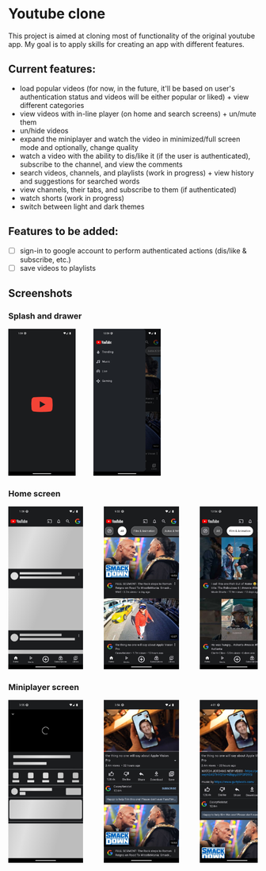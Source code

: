 # Youtube clone

This project is aimed at cloning most of functionality of the original youtube app. My goal is to apply skills for creating an app with different features.

## Current features:
* load popular videos (for now, in the future, it'll be based on user's authentication status and videos will be either popular or liked) + view different categories
* view videos with in-line player (on home and search screens) + un/mute them
* un/hide videos
* expand the miniplayer and watch the video in minimized/full screen mode and optionally, change quality
* watch a video with the ability to dis/like it (if the user is authenticated), subscribe to the channel, and view the comments
* search videos, channels, and playlists (work in progress) + view history and suggestions for searched words
* view channels, their tabs, and subscribe to them (if authenticated)
* watch shorts (work in progress)
* switch between light and dark themes

## Features to be added:
* [ ] sign-in to google account to perform authenticated actions (dis/like & subscribe, etc.)
* [ ] save videos to playlists

## Screenshots

### Splash and drawer
<p>
  <img src="assets/screenshots/splash.jpg" width="27%" alt="Splash screen">
  &nbsp; &nbsp; &nbsp; &nbsp;
  <img src="assets/screenshots/drawer.jpg" width="27%" alt="Splash screen">
</p>

### Home screen
<pre>
<img src="assets/screenshots/home/home_screen_shimmer.jpg" width="30%" alt="Home screen shimmer">     <img src="assets/screenshots/home/home_screen.jpg" width="30%" alt="Home screen">     <img src="assets/screenshots/home/home_screen_filter.jpg" width="30%" alt="Home screen video filter">     <img src="assets/screenshots/home/home_screen_filter_in-line_player.jpg" width="30%" alt="Home screen in-line video player">     <img src="assets/screenshots/home/home_screen_hide_video.jpg" width="30%" alt="Hide video on home screen">     <img src="assets/screenshots/home/home_screen_video_options.jpg" width="30%" alt="Home screen video options">     <img src="assets/screenshots/settings_pop-up_dark.jpg" width="30%" alt="Settings pop-up dark">     <img src="assets/screenshots/settings_pop-up_light.jpg" width="30%" alt="settings pop-up light">     <img src="assets/screenshots/home/home_screen_light_alt.jpg" width="30%" alt="Home screen in light mode">
</pre>

### Miniplayer screen
<pre>
<img src="assets/screenshots/miniplayer/mp_loading.jpg" width="30%" alt="miniplayer screen shimmer">     <img src="assets/screenshots/miniplayer/mp_loaded.jpg" width="30%" alt="miniplayer screen loaded">     <img src="assets/screenshots/miniplayer/mp_description.jpg" width="30%" alt="miniplayer screen description">     <img src="assets/screenshots/miniplayer/mp_auth_action.jpg" width="30%" alt="miniplayer screen auth action">     <img src="assets/screenshots/miniplayer/mp_share.jpg" width="30%" alt="miniplayer screen share video">     <img src="assets/screenshots/miniplayer/mp_comments.jpg" width="30%" alt="miniplayer screen comments">     <img src="assets/screenshots/miniplayer/mp_comments_expanded.jpg" width="30%" alt="miniplayer screen comments expanded">     <img src="assets/screenshots/miniplayer/mp_suggestions.jpg" width="30%" alt="miniplayer screen suggestions">     <img src="assets/screenshots/miniplayer/mp_video_actions.jpg" width="30%" alt="miniplayer screen video actions">     <img src="assets/screenshots/miniplayer/mp_light.jpg" width="30%" alt="miniplayer screen light theme">     <img src="assets/screenshots/miniplayer/mp_video_actions_light.jpg" width="30%" alt="miniplayer screen video actions light theme">
</pre>